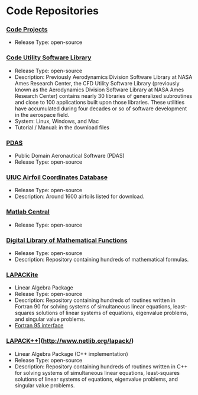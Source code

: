 # Code Repositories


### [Code Projects](https://code.nasa.gov/)
* Release Type: open-source


### [Code Utility Software Library](https://sourceforge.net/projects/cfdutilities/)
* Release Type: open-source
* Description: Previously Aerodynamics Division Software Library at NASA Ames Research Center, the CFD Utility Software Library (previously known as the Aerodynamics Division Software Library at NASA Ames Research Center) contains nearly 30 libraries of generalized subroutines and close to 100 applications built upon those libraries. These utilities have accumulated during four decades or so of software development in the aerospace field.
* System: Linux, Windows, and Mac
* Tutorial / Manual: in the download files


### [PDAS](http://www.pdas.com/contents16.html)
* Public Domain Aeronautical Software (PDAS)
* Release Type: open-source


### [UIUC Airfoil Coordinates Database](https://m-selig.ae.illinois.edu/ads/coord_database.html)
* Release Type: open-source
* Description: Around 1600 airfoils listed for download.


### [Matlab Central](https://www.mathworks.com/matlabcentral/fileexchange/)
* Release Type: open-source


### [Digital Library of Mathematical Functions](https://dlmf.nist.gov/)
* Release Type: open-source
* Description: Repository containing hundreds of mathematical formulas.


### [LAPACK](http://www.netlib.org/lapack/)[i](http://www.netlib.org/lapack/)[te](http://www.netlib.org/lapack/)
* Linear Algebra Package
* Release Type: open-source
* Description: Repository containing hundreds of routines written in Fortran 90 for solving systems of simultaneous linear equations, least-squares solutions of linear systems of equations, eigenvalue problems, and singular value problems.
* [Fortran 95 interface](http://www.netlib.org/lapack95/)


### [LAPACK++](http://www.netlib.org/lapack++/)](http://www.netlib.org/lapack/)
* Linear Algebra Package (C++ implementation)
* Release Type: open-source
* Description: Repository containing hundreds of routines written in C++ for solving systems of simultaneous linear equations, least-squares solutions of linear systems of equations, eigenvalue problems, and singular value problems.

